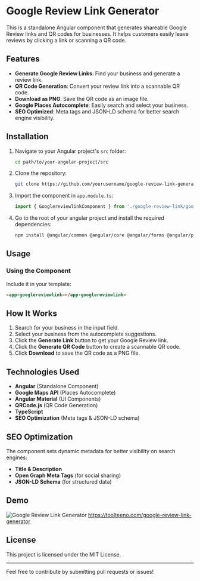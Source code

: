 # Google Review Link Generator

This is a standalone Angular component that generates shareable Google Review links and QR codes for businesses. It helps customers easily leave reviews by clicking a link or scanning a QR code.

## Features

- **Generate Google Review Links**: Find your business and generate a review link.
- **QR Code Generation**: Convert your review link into a scannable QR code.
- **Download as PNG**: Save the QR code as an image file.
- **Google Places Autocomplete**: Easily search and select your business.
- **SEO Optimized**: Meta tags and JSON-LD schema for better search engine visibility.

## Installation

1. Navigate to your Angular project's `src` folder:
   ```sh
   cd path/to/your-angular-project/src
   ```
2. Clone the repository:
   ```sh
   git clone https://github.com/yourusername/google-review-link-generator.git
   ```
3. Import the component in `app.module.ts`:
   ```typescript
   import { GooglereviewlinkComponent } from './google-review-link/googlereviewlink.component';
   ```
4. Go to the root of your angular project and install the required dependencies:
   ```sh
   npm install @angular/common @angular/core @angular/forms @angular/platform-browser @angular/material @angular/google-maps @angular/cdk qrcode
   ```

## Usage

### Using the Component

Include it in your template:

```html
<app-googlereviewlink></app-googlereviewlink>
```

## How It Works

1. Search for your business in the input field.
2. Select your business from the autocomplete suggestions.
3. Click the **Generate Link** button to get your Google Review link.
4. Click the **Generate QR Code** button to create a scannable QR code.
5. Click **Download** to save the QR code as a PNG file.

## Technologies Used

- **Angular** (Standalone Component)
- **Google Maps API** (Places Autocomplete)
- **Angular Material** (UI Components)
- **QRCode.js** (QR Code Generation)
- **TypeScript**
- **SEO Optimization** (Meta tags & JSON-LD schema)

## SEO Optimization

The component sets dynamic metadata for better visibility on search engines:

- **Title & Description**
- **Open Graph Meta Tags** (for social sharing)
- **JSON-LD Schema** (for structured data)

## Demo

![Google Review Link Generator](https://toolteeno.com/assets/tools/google_reviews.svg)
https://toolteeno.com/google-review-link-generator


## License

This project is licensed under the MIT License.

---

Feel free to contribute by submitting pull requests or issues!

